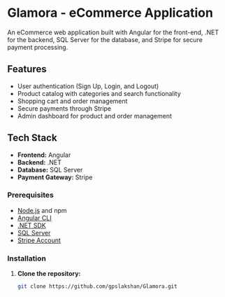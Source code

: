 # Glamora - eCommerce Application

An eCommerce web application built with Angular for the front-end, .NET for the backend, SQL Server for the database, and Stripe for secure payment processing.

## Features

- User authentication (Sign Up, Login, and Logout)
- Product catalog with categories and search functionality
- Shopping cart and order management
- Secure payments through Stripe
- Admin dashboard for product and order management

## Tech Stack

- **Frontend:** Angular
- **Backend:** .NET
- **Database:** SQL Server
- **Payment Gateway:** Stripe

### Prerequisites

- [Node.js](https://nodejs.org/) and npm
- [Angular CLI](https://angular.io/cli)
- [.NET SDK](https://dotnet.microsoft.com/download)
- [SQL Server](https://www.microsoft.com/en-us/sql-server)
- [Stripe Account](https://stripe.com/)

### Installation

1. **Clone the repository:**
   ```bash
   git clone https://github.com/gpslakshan/Glamora.git
   ```
